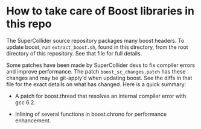 # How to take care of Boost libraries in this repo

The SuperCollider source repository packages many boost headers.
To update boost, run `extract_boost.sh`, found in this directory,
from the root directory of this repository. See that file for
full details.

Some patches have been made by SuperCollider devs to fix compiler
errors and improve performance. The patch `boost_sc_changes.patch`
has these changes and may be git-apply'd when updating boost.
See the diffs in that file for the exact details on what has
changed. Here is a quick summary:

- A patch for boost.thread that resolves an internal compiler
  error with gcc 6.2.

- Inlining of several functions in boost.chrono for performance
  enhancement. 
